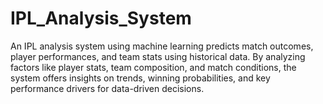 # IPL_Analysis_System
An IPL analysis system using machine learning predicts match outcomes, player performances, and team stats using historical data. By analyzing factors like player stats, team composition, and match conditions, the system offers insights on trends, winning probabilities, and key performance drivers for data-driven decisions.
